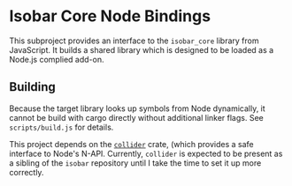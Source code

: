 # Isobar Core Node Bindings

This subproject provides an interface to the `isobar_core` library from JavaScript. It builds a shared library which is designed to be loaded as a Node.js complied add-on.

## Building

Because the target library looks up symbols from Node dynamically, it cannot be build with cargo directly without additional linker flags. See `scripts/build.js` for details.

This project depends on the [`collider`](https://github.com/siberianmh/cillider) crate, (which provides a safe interface to Node's N-API. Currently, `collider` is expected to be present as a sibling of the `isobar` repository until I take the time to set it up more correctly.
